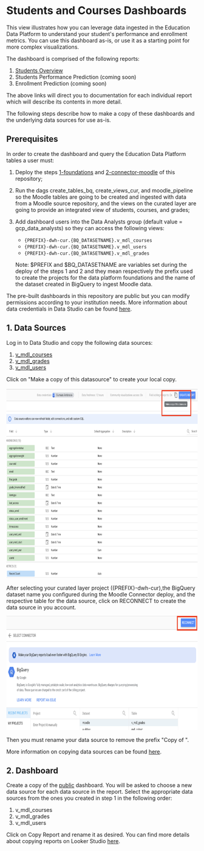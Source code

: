 # Students and Courses Dashboards

This view illustrates how you can leverage data ingested in the Education Data Platform to understand your student's performance and enrollment metrics. You can use this dashboard as-is, or use it as a starting point for more complex visualizations.

The dashboard is comprised of the following reports:

1. [Students Overview](students-overview-dashboard.md)
2. Students Performance Prediction (coming soon)
3. Enrollment Prediction (coming soon)

The above links will direct you to documentation for each individual report which will describe its contents in more detail.

The following steps describe how to make a copy of these dashboards and the underlying data sources for use as-is.

## Prerequisites

In order to create the dashboard and query the Education Data Platform tables a user must:

1. Deploy the steps [1-foundations](../../1-foundations/README.md) and [2-connector-moodle](../../2-connector-moodle/README.md) of this repository;
2. Run the dags create_tables_bq, create_views_cur, and moodle_pipeline so the Moodle tables are going to be created and ingested with data from a Moodle source repository, and the views on the curated layer are going to provide an integrated view of students, courses, and grades;
3. Add dashboard users into the Data Analysts group (default value = gcp_data_analysts) so they can access the following views:
   - `{PREFIX}-dwh-cur.{BQ_DATASETNAME}.v_mdl_courses`
   - `{PREFIX}-dwh-cur.{BQ_DATASETNAME}.v_mdl_users`
   - `{PREFIX}-dwh-cur.{BQ_DATASETNAME}.v_mdl_grades`
       
   Note: $PREFIX and $BQ_DATASETNAME are variables set during the deploy of the steps 1 and 2 and they mean respectively the prefix used to create the projects for the data platform foundations and the name of the dataset created in BigQuery to ingest Moodle data.


The pre-built dashboards in this repository are public but you can modify permissions according to your institution needs. More information about data credentials in Data Studio can be found [here](https://support.google.com/looker-studio/answer/6371135#zippy=%2Cin-this-article). 

## 1. Data Sources

Log in to Data Studio and copy the following data sources: 

1. [v_mdl_courses](https://lookerstudio.google.com/datasources/e843f7c1-1ef8-4a03-bbad-045c7340b094)
2. [v_mdl_grades](https://lookerstudio.google.com/datasources/20b6068d-215e-464e-9994-6708dce6f865)
3. [v_mdl_users](https://lookerstudio.google.com/datasources/63bddbc1-896e-42f7-a1fc-013934953452)

Click on "Make a copy of this datasource" to create your local copy.

<p align="left">
    <img src="../img/copy_data_source.png" width="800" height="500">
</p>

After selecting your curated layer project ({PREFIX}-dwh-cur),the BigQuery dataset name you configured during the Moodle Connector deploy, and the respective table for the data source, click on RECONNECT to create the data source in you account.

<p align="left">
    <img src="../img/reconnect_data_source.png" width="800" height="300">
</p>

Then you must rename your data source to remove the prefix "Copy of ".

More information on copying data sources can be found [here](https://support.google.com/looker-studio/answer/7421646?hl=en&ref_topic=6370331#zippy=%2Cin-this-article).


## 2. Dashboard

Create a copy of the [public](https://lookerstudio.google.com/reporting/5d8ad73e-f625-4d69-b3fc-c527315779cc) dashboard. You will be asked to choose a new data source for each data source in the report. 
Select the appropriate data sources from the ones you created in step 1 in the following order:

1. v_mdl_courses
2. v_mdl_grades
3. v_mdl_users

Click on Copy Report and rename it as desired. You can find more details about copying reports on Looker Studio [here](https://support.google.com/looker-studio/answer/7175478?hl=en#zippy=%2Cin-this-article).
